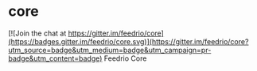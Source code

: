 # core

[![Join the chat at https://gitter.im/feedrio/core](https://badges.gitter.im/feedrio/core.svg)](https://gitter.im/feedrio/core?utm_source=badge&utm_medium=badge&utm_campaign=pr-badge&utm_content=badge)
Feedrio Core
